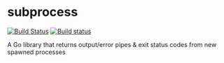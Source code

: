 # subprocess 

[![Build Status](https://semaphoreci.com/api/v1/pygz/subprocess/branches/master/badge.svg)](https://semaphoreci.com/pygz/subprocess) [![Build status](https://ci.appveyor.com/api/projects/status/722snh8mfavt0j93/branch/master?svg=true)](https://ci.appveyor.com/project/chrissimpkins/subprocess/branch/master)

A Go library that returns output/error pipes & exit status codes from new spawned processes